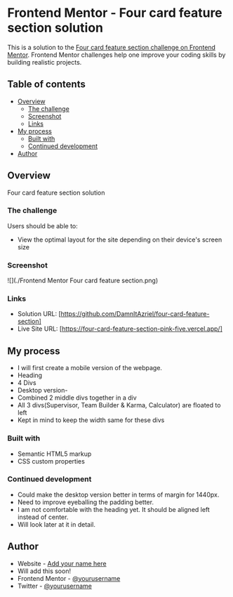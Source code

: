 # Frontend Mentor - Four card feature section solution

This is a solution to the [Four card feature section challenge on Frontend Mentor](https://www.frontendmentor.io/challenges/four-card-feature-section-weK1eFYK). Frontend Mentor challenges help one improve your coding skills by building realistic projects. 

## Table of contents

- [Overview](#overview)
  - [The challenge](#the-challenge)
  - [Screenshot](#screenshot)
  - [Links](#links)
- [My process](#my-process)
  - [Built with](#built-with)
  - [Continued development](#continued-development)
- [Author](#author)


## Overview
Four card feature section solution

### The challenge

Users should be able to:

- View the optimal layout for the site depending on their device's screen size

### Screenshot

![](./Frontend Mentor Four card feature section.png)


### Links

- Solution URL: [https://github.com/DamnItAzriel/four-card-feature-section]
- Live Site URL: [https://four-card-feature-section-pink-five.vercel.app/]

## My process
- I will first create a mobile version of the webpage.
- Heading
- 4 Divs
- Desktop version-
- Combined 2 middle divs together in a div
- All 3 divs(Supervisor, Team Builder & Karma, Calculator) are floated to left
- Kept in mind to keep the width same for these divs


### Built with

- Semantic HTML5 markup
- CSS custom properties

### Continued development

- Could make the desktop version better in terms of margin for 1440px.
- Need to improve eyeballing the padding better. 
- I am not comfortable with the heading yet. It should be aligned left instead of center.
- Will look later at it in detail.

## Author

- Website - [Add your name here](https://www.your-site.com)
- Will add this soon!
- Frontend Mentor - [@yourusername](https://www.frontendmentor.io/profile/DamnItAzriel)
- Twitter - [@yourusername](https://twitter.com/DamnItAzriel)
